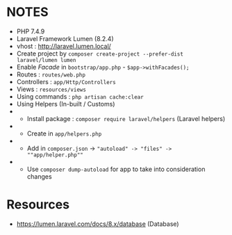 # NOTES

- PHP 7.4.9
- Laravel Framework Lumen (8.2.4)  
- vhost : http://laravel.lumen.local/
- Create project by `composer create-project --prefer-dist laravel/lumen lumen`
- Enable *Facade* in `bootstrap/app.php` - `$app->withFacades();`
- Routes : `routes/web.php`
- Controllers : `app/Http/Controllers`
- Views : `resources/views`
- Using commands : `php artisan cache:clear`
- Using Helpers (In-built / Customs)
- - Install package : `composer require laravel/helpers` (Laravel helpers)
- - Create in `app/helpers.php`
- - Add in `composer.json` -> `"autoload" -> "files" -> ""app/helper.php""`
- - Use `composer dump-autoload` for app to take into consideration changes

# Resources

- https://lumen.laravel.com/docs/8.x/database (Database)
